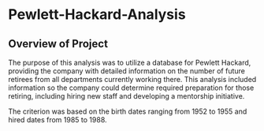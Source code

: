 # Pewlett-Hackard-Analysis

## Overview of Project

The purpose of this analysis was to utilize a database for Pewlett Hackard, providing the company with detailed information on the number of future retirees from all departments currently working there. This analysis included information so the company could determine required preparation for those retiring, including hiring new staff and developing a mentorship initiative. 

The criterion was based on the birth dates ranging from 1952 to 1955 and hired dates from 1985 to 1988.
